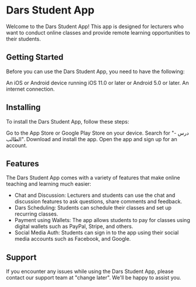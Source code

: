 # Dars Student App


Welcome to the Dars Student App! This app is designed for lecturers who want to conduct online classes and provide remote learning opportunities to their students.


## Getting Started

Before you can use the Dars Student App, you need to have the following:

An iOS or Android device running iOS 11.0 or later or Android 5.0 or later.
An internet connection.

## Installing
To install the Dars Student App, follow these steps:

Go to the App Store or Google Play Store on your device.
Search for "درس - الطالب".
Download and install the app.
Open the app and sign up for an account.

## Features
The Dars Student App comes with a variety of features that make online teaching and learning much easier:

- Chat and Discussion: Lecturers and students can use the chat and discussion features to ask questions, share comments and feedback.
- Dars Scheduling: Students can schedule their classes and set up recurring classes.
- Payment using Wallets: The app allows students to pay for classes using digital wallets such as PayPal, Stripe, and others.
- Social Media Auth: Students can sign in to the app using their social media accounts such as Facebook, and Google.

## Support
If you encounter any issues while using the Dars Student App, please contact our support team at "change later". We'll be happy to assist you.